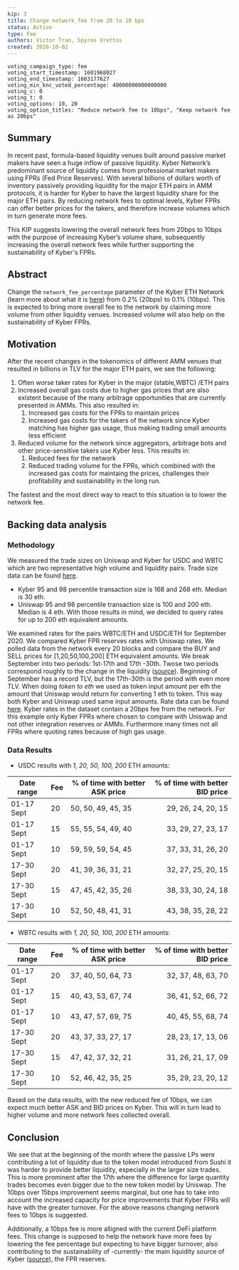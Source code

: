 ```yaml
---
kip: 3
title: Change network_fee from 20 to 10 bps
status: Active
type: Fee
authors: Victor Tran, Spyros Vrettos
created: 2020-10-02
---
```


```
voting_campaign_type: fee
voting_start_timestamp: 1601968027
voting_end_timestamp: 1603177627
voting_min_knc_voted_percentage: 40000000000000000
voting_c: 0
voting_t: 0
voting_options: 10, 20
voting_option_titles: "Reduce network fee to 10bps", "Keep network fee as 20bps"
```


## Summary

In recent past, formula-based liquidity venues built around passive market makers have seen a huge inflow of passive liquidity. Kyber Network’s predominant source of liquidity comes from professional market makers using FPRs (Fed Price Reserves). With several billions of dollars worth of inventory passively providing liquidity for the major ETH pairs in AMM protocols, it is harder for Kyber to have the largest liquidity share for the major ETH pairs. By reducing network fees to optimal levels, Kyber FPRs can offer better prices for the takers, and therefore increase volumes which in turn generate more fees. 

This KIP suggests lowering the overall network fees from 20bps to 10bps with the purpose of increasing Kyber’s volume share, subsequently increasing the overall network fees while further supporting the sustainability of Kyber's FPRs.

## Abstract

Change the `network_fee_percentage` parameter of the Kyber ETH Network (learn more about what it is [here](https://github.com/KyberNetwork/KIPs/blob/master/KIPs/kip-1.md#network-fee)) from 0.2% (20bps) to 0.1% (10bps). This is expected to bring more overall fee to the network by claiming more volume from other liquidity venues. Increased volume will also help on the sustainability of Kyber FPRs.


## Motivation

After the recent changes in the tokenomics of different AMM venues that resulted in billions in TLV for the major ETH pairs, we see the following:  

1. Often worse taker rates for Kyber in the major (stable,WBTC) /ETH pairs
2. Increased overall gas costs due to higher gas prices that are also existent because of the many arbitrage opportunities that are currently presented in AMMs. This also resulted in:  
	1. Increased gas costs for the FPRs to maintain prices
	2. Increased gas costs for the takers of the network since Kyber matching has higher gas usage, thus making trading small amounts less efficient
3. Reduced volume for the network since aggregators, arbitrage bots and other price-sensitive takers use Kyber less. This results in:  
	1. Reduced fees for the network
	2. Reduced trading volume for the FPRs, which combined with the increased gas costs for maintaing the prices, challenges their profitability and sustainability in the long run.
	
The fastest and the most direct way to react to this situation is to lower the network fee.

## Backing data analysis
### Methodology
We measured the trade sizes on Uniswap and Kyber for USDC and WBTC which are two representative high volume and liquidity pairs. Trade size data can be found [here](https://drive.google.com/drive/folders/1jMgmnAusjQG0Vqv5SQRFRmG1nXaFfCAC?usp=sharing).   
- Kyber 95 and 98 percentile transaction size is 168 and 268 eth. Median is 30 eth.
- Uniswap 95 and 98 percentile transaction size is 100 and 200 eth. Median is 4 eth.
With those results in mind, we decided to query rates for up to 200 eth equivalent amounts. 

We examined rates for the pairs WBTC/ETH and USDC/ETH for September 2020. We compared Kyber FPR reserves rates with Uniswap rates. We polled data from the network every 20 blocks and compare the BUY and SELL prices for [1,20,50,100,200] ETH equivalent amounts. We break September into two periods: 1st-17th and 17th -30th. Twose two periods correspond roughly to the change in the liquidity ([source](https://uniswap.info/pair/0xbb2b8038a1640196fbe3e38816f3e67cba72d940)). Beginning of September has a record TLV, but the 17th-30th is the period with even more TLV. When doing *token to eth* we used as token input amount per eth the amount that Uniswap would return for converting 1 eth to token. This way both Kyber and Uniswap used same input amounts. Rate data can be found [here](https://drive.google.com/drive/folders/1Ei4ph5TYuvNljO-PaOArK0k9wTFECvmX?usp=sharing). Kyber rates in the dataset contain a 20bps fee from the network. For this example only Kyber FPRs where chosen to compare with Uniswap and not other integration reserves or AMMs. Furthermore many times not all FPRs where quoting rates because of high gas usage.  

### Data Results

- USDC results with *1, 20, 50, 100, 200* ETH amounts:

Date range | Fee | % of time with better ASK price | % of time with better BID price
------- | --------- | ------- | --------:
01-17 Sept | 20 | 50, 50, 49, 45, 35 | 29, 26, 24, 20, 15
01-17 Sept | 15 | 55, 55, 54, 49, 40 | 33, 29, 27, 23, 17
01-17 Sept | 10 | 59, 59, 59, 54, 45 | 37, 33, 31, 26, 20
17-30 Sept | 20 | 41, 39, 36, 31, 21 | 32, 27, 25, 20, 15
17-30 Sept | 15 | 47, 45, 42, 35, 26 | 38, 33, 30, 24, 18
17-30 Sept | 10 | 52, 50, 48, 41, 31 | 43, 38, 35, 28, 22

- WBTC results with *1, 20, 50, 100, 200* ETH amounts:

Date range | Fee | % of time with better ASK price | % of time with better BID price
------- | --------- | ------- | --------:
01-17 Sept | 20 | 37, 40, 50, 64, 73 | 32, 37, 48, 63, 70
01-17 Sept | 15 | 40, 43, 53, 67, 74 | 36, 41, 52, 66, 72
01-17 Sept | 10 | 43, 47, 57, 69, 75 | 40, 45, 55, 68, 74
17-30 Sept | 20 | 43, 37, 33, 27, 17 | 28, 23, 17, 13, 06
17-30 Sept | 15 | 47, 42, 37, 32, 21 | 31, 26, 21, 17, 09
17-30 Sept | 10 | 52, 46, 42, 35, 25 | 35, 29, 23, 20, 12

Based on the data results, with the new reduced fee of 10bps, we can expect much better ASK and BID prices on Kyber. This will in turn lead to higher volume and more network fees collected overall. 

## Conclusion

We see that at the beginning of the month where the passive LPs were contributing a lot of liquidity due to the token model introduced from Sushi it was harder to provide better liquidity, especially in the larger size trades. This is more prominent after the 17th where the difference for large quantity trades becomes even bigger due to the new token model by Uniswap. The 10bps over 15bps improvement seems marginal, but one has to take into account the increased capacity for price improvements that Kyber FPRs will have with the greater turnover. For the above reasons changing network fees to 10bps is suggested.  

Additionally, a 10bps fee is more alligned with the current DeFi platform fees. This change is supposed to help the network have more fees by lowering the fee percentage but expecting to have bigger turnover, also contributing to the sustainability of -currently- the main liquidity source of Kyber ([source](https://blog.kyber.network/kyber-ecosystem-report-18-dae7422673c6)), the FPR reserves.
